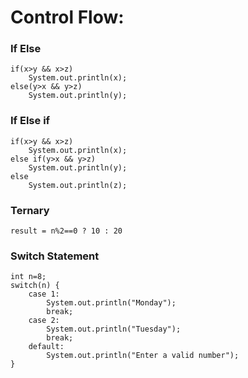 # Control Flow:
###	If Else
    if(x>y && x>z)
		System.out.println(x);
	else(y>x && y>z)
		System.out.println(y);
###	If Else if
    if(x>y && x>z)
		System.out.println(x);
	else if(y>x && y>z)
		System.out.println(y);
    else
		System.out.println(z);
###	Ternary
    result = n%2==0 ? 10 : 20
###	Switch Statement
    int n=8;
    switch(n) {
        case 1:
            System.out.println("Monday");
            break;
        case 2:
            System.out.println("Tuesday");
            break;
        default:
            System.out.println("Enter a valid number");			
    }